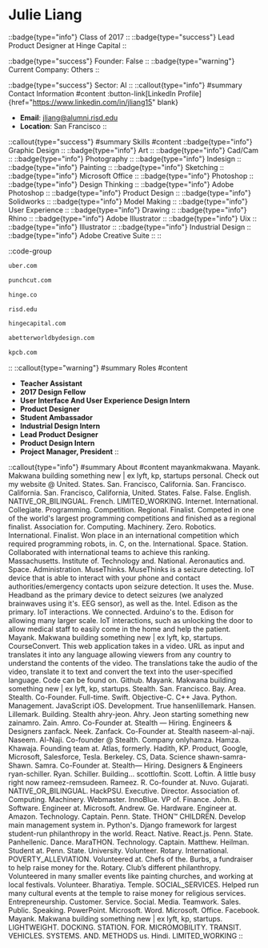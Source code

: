 # Julie Liang
::badge{type="info"}
Class of 2017
::
::badge{type="success"}
Lead Product Designer at Hinge Capital
::

::badge{type="success"}
Founder: False
::
::badge{type="warning"}
Current Company: Others
::

::badge{type="success"}
Sector: AI
::
::callout{type="info"}
#summary
Contact Information
#content
:button-link[LinkedIn Profile]{href="https://www.linkedin.com/in/jliang15" blank}
- **Email**: jliang@alumni.risd.edu
- **Location**: San Francisco
::

::callout{type="success"}
#summary
Skills
#content
::badge{type="info"}
Graphic Design
::
::badge{type="info"}
Art
::
::badge{type="info"}
Cad/Cam
::
::badge{type="info"}
Photography
::
::badge{type="info"}
Indesign
::
::badge{type="info"}
Painting
::
::badge{type="info"}
Sketching
::
::badge{type="info"}
Microsoft Office
::
::badge{type="info"}
Photoshop
::
::badge{type="info"}
Design Thinking
::
::badge{type="info"}
Adobe Photoshop
::
::badge{type="info"}
Product Design
::
::badge{type="info"}
Solidworks
::
::badge{type="info"}
Model Making
::
::badge{type="info"}
User Experience
::
::badge{type="info"}
Drawing
::
::badge{type="info"}
Rhino
::
::badge{type="info"}
Adobe Illustrator
::
::badge{type="info"}
Uix
::
::badge{type="info"}
Illustrator
::
::badge{type="info"}
Industrial Design
::
::badge{type="info"}
Adobe Creative Suite
::
::

::code-group
```bash [Uber]
uber.com
```
```bash [Punchcut]
punchcut.com
```
```bash [Hinge]
hinge.co
```
```bash [Rhode Island School of Design]
risd.edu
```
```bash [Hinge Capital]
hingecapital.com
```
```bash [Better World by Design]
abetterworldbydesign.com
```
```bash [Kleiner Perkins Caufield & Byers]
kpcb.com
```
::
::callout{type="warning"}
#summary
Roles
#content
- **Teacher Assistant**
- **2017 Design Fellow**
- **User Interface And User Experience Design Intern**
- **Product Designer**
- **Student Ambassador**
- **Industrial Design Intern**
- **Lead Product Designer**
- **Product Design Intern**
- **Project Manager, President**
::

::callout{type="info"}
#summary
About
#content
mayankmakwana. Mayank. Makwana building something new | ex lyft, kp, startups personal. Check out my website @ United. States. San. Francisco, California. San. Francisco. California. San. Francisco, California, United. States. False. False. English. NATIVE_OR_BILINGUAL. French. LIMITED_WORKING. Internet. International. Collegiate. Programming. Competition. Regional. Finalist. Competed in one of the world's largest programming competitions and finished as a regional finalist. Association for. Computing. Machinery. Zero. Robotics. International. Finalist. Won place in an international competition which required programming robots, in. C, on the. International. Space. Station. Collaborated with international teams to achieve this ranking. Massachusetts. Institute of. Technology and. National. Aeronautics and. Space. Administration. MuseThinks. MuseThinks is a seizure detecting. IoT device that is able to interact with your phone and contact authorities/emergency contacts upon seizure detection. It uses the. Muse. Headband as the primary device to detect seizures (we analyzed brainwaves using it's. EEG sensor), as well as the. Intel. Edison as the primary. IoT interactions. We connected. Arduino's to the. Edison for allowing many larger scale. IoT interactions, such as unlocking the door to allow medical staff to easily come in the home and help the patient. Mayank. Makwana building something new | ex lyft, kp, startups. CourseConvert. This web application takes in a video. URL as input and translates it into any language allowing viewers from any country to understand the contents of the video. The translations take the audio of the video, translate it to text and convert the text into the user-specified language. Code can be found on. Github. Mayank. Makwana building something new | ex lyft, kp, startups. Stealth. San. Francisco. Bay. Area. Stealth. Co-Founder. Full-time. Swift. Objective-C. C++ Java. Python. Management. JavaScript iOS. Development. True hansenlillemark. Hansen. Lillemark. Building. Stealth ahry-jeon. Ahry. Jeon starting something new zainamro. Zain. Amro. Co-Founder at. Stealth — Hiring. Engineers & Designers zanfack. Neek. Zanfack. Co-Founder at. Stealth naseem-al-naji. Naseem. Al-Naji. Co-founder @ Stealth. Company onlyhamza. Hamza. Khawaja. Founding team at. Atlas, formerly. Hadith, KP. Product, Google, Microsoft, Salesforce, Tesla. Berkeley. CS, Data. Science shawn-samra- Shawn. Samra. Co-Founder at. Stealth— Hiring. Designers & Engineers ryan-schiller. Ryan. Schiller. Building... scottloftin. Scott. Loftin. A little busy right now rameez-remsudeen. Rameez. R. Co-founder at. Nuvo. Gujarati. NATIVE_OR_BILINGUAL. HackPSU. Executive. Director. Association of. Computing. Machinery. Webmaster. InnoBlue. VP of. Finance. John. B. Software. Engineer at. Microsoft. Andrew. Ge. Hardware. Engineer at. Amazon. Technology. Captain. Penn. State. THON™ CHILDREN. Develop main management system in. Python's. Django framework for largest student-run philanthropy in the world. React. Native. React.js. Penn. State. Panhellenic. Dance. MaraTHON. Technology. Captain. Matthew. Heilman. Student at. Penn. State. University. Volunteer. Rotary. International. POVERTY_ALLEVIATION. Volunteered at. Chefs of the. Burbs, a fundraiser to help raise money for the. Rotary. Club’s different philanthropy. Volunteered in many smaller events like painting churches, and working at local festivals. Volunteer. Bharatiya. Temple. SOCIAL_SERVICES. Helped run many cultural events at the temple to raise money for religious services. Entrepreneurship. Customer. Service. Social. Media. Teamwork. Sales. Public. Speaking. PowerPoint. Microsoft. Word. Microsoft. Office. Facebook. Mayank. Makwana building something new | ex lyft, kp, startups. LIGHTWEIGHT. DOCKING. STATION. FOR. MICROMOBILITY. TRANSIT. VEHICLES. SYSTEMS. AND. METHODS us. Hindi. LIMITED_WORKING
::
